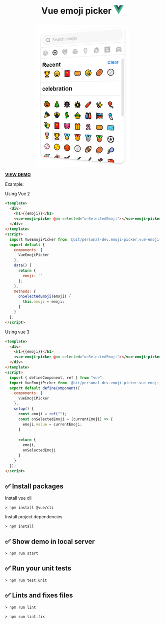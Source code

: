 <h1>
    <p align="center">
        Vue emoji picker <img  src="./vue-logo.png" width="33px" />
    </p>
</h1>

<p align="center">
    <img src="../emoji-picker.PNG" />
</p>

**[VIEW DEMO](https://bit.dev/personal-dev/emoji-picker/vue-emoji-picker)**

Example:

Using Vue 2

```html
<template>
  <div>
    <h1>{{emoji}}</h1>
    <vue-emoji-picker @on-selected="onSelectedEmoji"></vue-emoji-picker>
  </div>
</template>
<script>
  import VueEmojiPicker from '@bit/personal-dev.emoji-picker.vue-emoji-picker';
  export default {
    components: {
      VueEmojiPicker
    },
    data() {
      return {
        emoji: ''
      };
    },
    methods: {
      onSelectedEmoji(emoji) {
        this.emoji = emoji;
      }
    }
  };
</script>
```

Using vue 3

```html
<template>
  <div>
    <h1>{{emoji}}</h1>
    <vue-emoji-picker @on-selected="onSelectedEmoji"></vue-emoji-picker>
  </div>
</template>
<script>
  import { defineComponent, ref } from "vue";
  import VueEmojiPicker from '@bit/personal-dev.emoji-picker.vue-emoji-picker';
  export default defineComponent({
    components: {
      VueEmojiPicker
    },
    setup() {
      const emoji = ref("");
      const onSelectedEmoji = (currentEmoji) => {
        emoji.value = currentEmoji;
      }
      
      return {
        emoji,
        onSelectedEmoji
      }
    }
  });
</script>
```


## :white_check_mark: Install packages


Install vue cli

```console
> npm install @vue/cli
```

Install project dependencies

```console
> npm install
```

## :white_check_mark: Show demo in local server

```console
> npm run start
```

## :white_check_mark: Run your unit tests

```console
> npm run test:unit
```

## :white_check_mark: Lints and fixes files

```console
> npm run lint
```

```console
> npm run lint:fix
```
